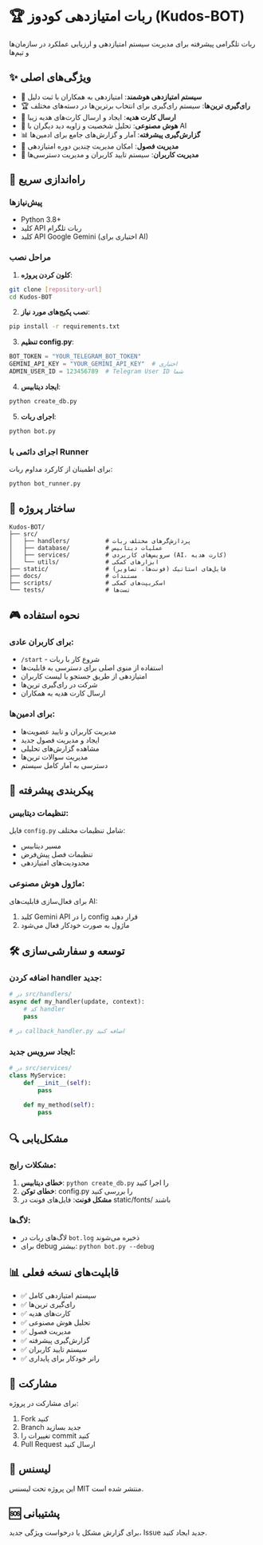 # 🏆 ربات امتیازدهی کودوز (Kudos-BOT)

ربات تلگرامی پیشرفته برای مدیریت سیستم امتیازدهی و ارزیابی عملکرد در سازمان‌ها و تیم‌ها

## ✨ ویژگی‌های اصلی

- 🎯 **سیستم امتیازدهی هوشمند**: امتیازدهی به همکاران با ثبت دلیل
- 🏆 **رای‌گیری ترین‌ها**: سیستم رای‌گیری برای انتخاب برترین‌ها در دسته‌های مختلف
- 🎁 **ارسال کارت هدیه**: ایجاد و ارسال کارت‌های هدیه زیبا
- 🤖 **هوش مصنوعی**: تحلیل شخصیت و زاویه دید دیگران با AI
- 📊 **گزارش‌گیری پیشرفته**: آمار و گزارش‌های جامع برای ادمین‌ها
- 🔄 **مدیریت فصول**: امکان مدیریت چندین دوره امتیازدهی
- 👥 **مدیریت کاربران**: سیستم تایید کاربران و مدیریت دسترسی‌ها

## 🚀 راه‌اندازی سریع

### پیش‌نیازها
- Python 3.8+
- کلید API ربات تلگرام
- کلید API Google Gemini (اختیاری برای AI)

### مراحل نصب

1. **کلون کردن پروژه**:
```bash
git clone [repository-url]
cd Kudos-BOT
```

2. **نصب پکیج‌های مورد نیاز**:
```bash
pip install -r requirements.txt
```

3. **تنظیم config.py**:
```python
BOT_TOKEN = "YOUR_TELEGRAM_BOT_TOKEN"
GEMINI_API_KEY = "YOUR_GEMINI_API_KEY"  # اختیاری
ADMIN_USER_ID = 123456789  # Telegram User ID شما
```

4. **ایجاد دیتابیس**:
```bash
python create_db.py
```

5. **اجرای ربات**:
```bash
python bot.py
```

### اجرای دائمی با Runner
برای اطمینان از کارکرد مداوم ربات:
```bash
python bot_runner.py
```

## 📁 ساختار پروژه

```
Kudos-BOT/
├── src/
│   ├── handlers/          # پردازش‌گرهای مختلف ربات
│   ├── database/          # عملیات دیتابیس
│   ├── services/          # سرویس‌های کاربردی (AI، کارت هدیه)
│   └── utils/             # ابزارهای کمکی
├── static/                # فایل‌های استاتیک (فونت‌ها، تصاویر)
├── docs/                  # مستندات
├── scripts/               # اسکریپت‌های کمکی
└── tests/                 # تست‌ها
```

## 🎮 نحوه استفاده

### برای کاربران عادی:
- `/start` - شروع کار با ربات
- استفاده از منوی اصلی برای دسترسی به قابلیت‌ها
- امتیازدهی از طریق جستجو یا لیست کاربران
- شرکت در رای‌گیری ترین‌ها
- ارسال کارت هدیه به همکاران

### برای ادمین‌ها:
- مدیریت کاربران و تایید عضویت‌ها
- ایجاد و مدیریت فصول جدید
- مشاهده گزارش‌های تحلیلی
- مدیریت سوالات ترین‌ها
- دسترسی به آمار کامل سیستم

## 🔧 پیکربندی پیشرفته

### تنظیمات دیتابیس:
فایل `config.py` شامل تنظیمات مختلف:
- مسیر دیتابیس
- تنظیمات فصل پیش‌فرض
- محدودیت‌های امتیازدهی

### ماژول هوش مصنوعی:
برای فعال‌سازی قابلیت‌های AI:
1. کلید Gemini API را در config قرار دهید
2. ماژول به صورت خودکار فعال می‌شود

## 🛠 توسعه و سفارشی‌سازی

### اضافه کردن handler جدید:
```python
# در src/handlers/
async def my_handler(update, context):
    # کد handler
    pass

# در callback_handler.py اضافه کنید
```

### ایجاد سرویس جدید:
```python
# در src/services/
class MyService:
    def __init__(self):
        pass
    
    def my_method(self):
        pass
```

## 🔍 مشکل‌یابی

### مشکلات رایج:
1. **خطای دیتابیس**: `python create_db.py` را اجرا کنید
2. **خطای توکن**: config.py را بررسی کنید
3. **مشکل فونت**: فایل‌های فونت در static/fonts/ باشند

### لاگ‌ها:
- لاگ‌های ربات در `bot.log` ذخیره می‌شوند
- برای debug بیشتر: `python bot.py --debug`

## 📊 قابلیت‌های نسخه فعلی

- ✅ سیستم امتیازدهی کامل
- ✅ رای‌گیری ترین‌ها
- ✅ کارت‌های هدیه
- ✅ تحلیل هوش مصنوعی
- ✅ مدیریت فصول
- ✅ گزارش‌گیری پیشرفته
- ✅ سیستم تایید کاربران
- ✅ رانر خودکار برای پایداری

## 🤝 مشارکت

برای مشارکت در پروژه:
1. Fork کنید
2. Branch جدید بسازید
3. تغییرات را commit کنید
4. Pull Request ارسال کنید

## 📝 لیسنس

این پروژه تحت لیسنس MIT منتشر شده است.

## 🆘 پشتیبانی

برای گزارش مشکل یا درخواست ویژگی جدید، Issue جدید ایجاد کنید.